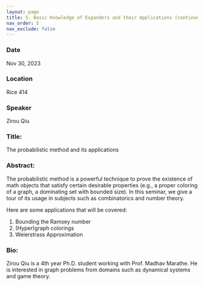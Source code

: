 ```yaml
---
layout: page
title: 5. Basic Knowledge of Expanders and their Applications (continued)
nav_order: 5
nav_exclude: false
---
```


### Date
Nov 30, 2023

### Location
Rice 414

### Speaker
Zirou Qiu

### Title:
The probabilistic method and its applications

### Abstract:
The probabilistic method is a powerful technique to prove the existence of math objects that satisfy certain desirable properties (e.g., a proper coloring of a graph, a dominating set with bounded size). In this seminar, we give a tour of its usage in subjects such as combinatorics and number theory.

Here are some applications that will be covered:

1. Bounding the Ramsey number
2. (Hyper)graph colorings
3. Weierstrass Approximation

### Bio:
Zirou Qiu is a 4th year Ph.D. student working with Prof. Madhav Marathe. He is interested in graph problems from domains such as dynamical systems and game theory. 
